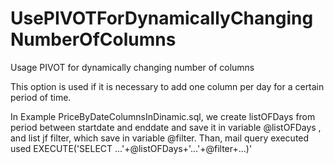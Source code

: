 # UsePIVOTForDynamicallyChangingNumberOfColumns
Usage PIVOT for dynamically changing number of columns

This option is used if it is necessary to add one column per day for a certain period of time.

In Example PriceByDateColumnsInDinamic.sql, we create listOFDays from period between startdate and enddate and save it in variable @listOFDays
, and list jf filter, which save in variable @filter.
Than, mail query executed used EXECUTE('SELECT ...'+@listOFDays+'...'+@filter+...)'
